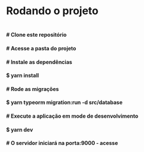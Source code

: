<h1>Rodando o projeto<h1/>

<h4># Clone este repositório<h4/>

<h4># Acesse a pasta do projeto<h4/>

<h4># Instale as dependências<h4/>
$ yarn install

<h4># Rode as migrações<h4/>
$ yarn typeorm migration:run -d src/database

<h4># Execute a aplicação em mode de desenvolvimento<h4/>
$ yarn dev

<h4># O servidor iniciará na porta:9000 - acesse <http://localhost:9000><h4/>
